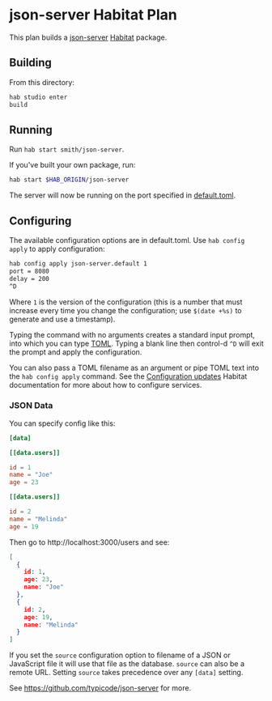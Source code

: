 # json-server Habitat Plan

This plan builds a [json-server](https://github.com/typicode/json-server)
[Habitat](https://www.habitat.sh/) package.

## Building

From this directory:

```bash
hab studio enter
build
```

## Running

Run `hab start smith/json-server`.

If you've built your own package, run:

```bash
hab start $HAB_ORIGIN/json-server
```

The server will now be running on the port specified in
[default.toml](default.toml).

## Configuring

The available configuration options are in default.toml. Use `hab config apply`
to apply configuration:

```bash
hab config apply json-server.default 1
port = 8080
delay = 200
^D
```

Where `1` is the version of the configuration (this is a number that must
increase every time you change the configuration; use `$(date +%s)` to generate
and use a timestamp).

Typing the command with no arguments creates a standard input prompt, into
which you can type [TOML](https://github.com/toml-lang/toml). Typing a blank
line then control-d `^D` will exit the prompt and apply the configuration.

You can also pass a TOML filename as an argument or pipe TOML text into the
`hab config apply` command. See the [Configuration
updates](https://www.habitat.sh/docs/run-packages-apply-config-updates/)
Habitat documentation for more about how to configure services.

### JSON Data

You can specify config like this:

```toml
[data]

[[data.users]]

id = 1
name = "Joe"
age = 23

[[data.users]]

id = 2
name = "Melinda"
age = 19
```

Then go to http://localhost:3000/users and see:

```json
[
  {
    id: 1,
    age: 23,
    name: "Joe"
  },
  {
    id: 2,
    age: 19,
    name: "Melinda"
  }
]
```

If you set the `source` configuration option to filename of a JSON or
JavaScript file it will use that file as the database. `source` can also be a
remote URL. Setting `source` takes precedence over any `[data]` setting.

See https://github.com/typicode/json-server for more.
